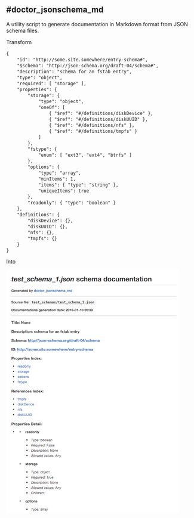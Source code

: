#doctor\_jsonschema_md 
--
A utility script to generate documentation in Markdown format from JSON schema files. 

Transform


```
{
    "id": "http://some.site.somewhere/entry-schema#",
    "$schema": "http://json-schema.org/draft-04/schema#",
    "description": "schema for an fstab entry",
    "type": "object",
    "required": [ "storage" ],
    "properties": {
        "storage": {
            "type": "object",
            "oneOf": [
                { "$ref": "#/definitions/diskDevice" },
                { "$ref": "#/definitions/diskUUID" },
                { "$ref": "#/definitions/nfs" },
                { "$ref": "#/definitions/tmpfs" }
            ]
        },
        "fstype": {
            "enum": [ "ext3", "ext4", "btrfs" ]
        },
        "options": {
            "type": "array",
            "minItems": 1,
            "items": { "type": "string" },
            "uniqueItems": true
        },
        "readonly": { "type": "boolean" }
    },
    "definitions": {
        "diskDevice": {},
        "diskUUID": {},
        "nfs": {},
        "tmpfs": {}
    }
}
```   

Into

![ss](docs/media/md_schema_ss.png)



